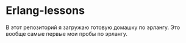 Erlang-lessons
==============

В этот репозиторий я загружаю готовую домашку по эрлангу.
Это вообще самые первые мои пробы по эрлангу.
